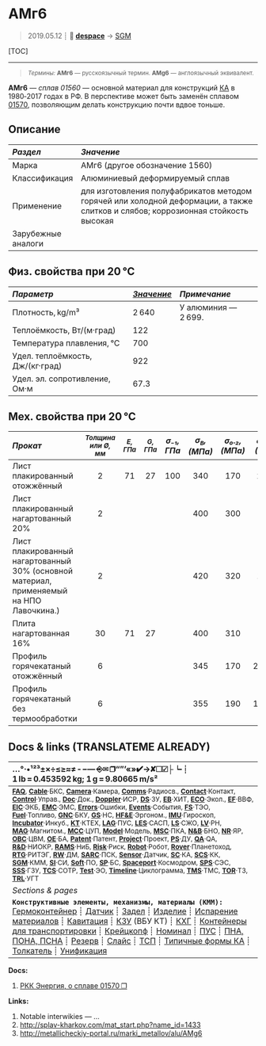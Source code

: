 # АМг6
> 2019.05.12 ┊ **🚀 [despace](index.md)** → [SGM](sgm.md)

[TOC]

---

> <small>*Термины:* **АМг6** — русскоязычный термин. **AMg6** — англоязычный эквивалент.</small>

**АМг6** — *сплав 01560* — основной материал для конструкций [КА](sc.md) в 1980‑2017 годах в РФ. В перспективе может быть заменён сплавом [01570](01570.md), позволяющим делать конструкцию почти вдвое тоньше.



## Описание
|*Раздел*|*Значение*|
|:--|:--|
| Марка  | АМг6 (другое обозначение 1560)  |
| Классификация  | Алюминиевый деформируемый сплав  |
| Применение  | для изготовления полуфабрикатов методом горячей или холодной деформации, а также слитков и слябов; коррозионная стойкость высокая  |
| Зарубежные<br> аналоги  |  |



## Физ. свойства при 20 °C
|*Параметр*|*[Значение](si.md)*|*Примечание*|
|:--|:--|:--|
| Плотность, kg/m³  | 2 640  | У алюминия — 2 699.  |
| Теплоёмкость, Вт/(м·град)  | 122  |   |
| Температура плавления, °C  | 700  |  |
| Удел. теплоёмкость, Дж/(кг·град)  | 922  |   |
| Удел. эл. сопротивление, Ом·м  | 67.3  |   |



## Мех. свойства при 20 °C
|*Прокат*| <small>*Толщина<br> или Ø, мм*</small> | <small>*E, ГПа*</small> | <small>*G, ГПа*</small> |*σ₋₁,<br> ГПа*|*σ<sub>в</sub>,<br> (МПа)*|*σ₀.₂,<br> (МПа)*|*δ₅,<br> (%)*|*σ<sub>сж</sub>,<br> МПа*| <small>*KCU, (кДж/m²)*</small> | <small>*KCV, (кДж/m²)*</small> |
|:--|:--:|:--:|:--:|:--:|:--:|:--:|:--:|:--:|:--:|:--:|
| Лист плакированный<br> отожжённый  |  2  |  71  |  27  |  100  |  340  |  170  |  20  |  180  |  |  |
| Лист плакированный<br> нагартованный 20%  |  2  |  |  |  |  400  |  300  |  9  |  320  |  |  |
| Лист плакированный<br> нагартованный 30% (основной материал, применяемый на НПО Лавочкина.)  |  2  |  |  |  |  420  |  320  |  10  |  330  |  |  |
| Плита нагартованная 16%  |  30  |  71  |  27  |  |  400  |  310  |  7  |  320  |  0,2  |  0,09  |
| Профиль горячекатаный отожжённый  |  6  |  |  |  |  345  |  170  |  20,5  |  170  |  0,2  |  0,17  |
| Профиль горячекатаный без термообработки  |  6  |  |  |  |  355  |  190  |  19,5  |  190  |  |  |



<p style="page-break-after:always"> </p>

## Docs & links (TRANSLATEME ALREADY)
|…°·•¹²³±×÷≤≥≈≠ ‑ −— ⎆✉ ❐“”’«»✔→✘☐☑├┕┆ 1 lb = 0.453592 kg; 1 g = 9.80665 m/s²|
|:--|
|<small>**[FAQ](faq.md)**, **[Cable](cable.md)**·БКС, **[Camera](camera.md)**·Камера, **[Comms](comms.md)**·Радиосв., **[Contact](contact.md)**·Контакт, **[Control](control.md)**·Управ., **[Doc](doc.md)**·Док., **[Doppler](doppler.md)**·ИСР, **[DS](ds.md)**·ЗУ, **[EB](eb.md)**·ХИТ, **[ECO](ecology.md)**·Экол., **[EF](ef.md)**·ВВФ, **[ElC](elc.md)**·ЭКБ, **[EMC](emc.md)**·ЭМС, **[Errors](error.md)**·Ошибки, **[Events](event.md)**·События, **[FS](fs.md)**·ТЭО, **[Fuel](fuel.md)**·Топливо, **[GNC](gnc.md)**·БКУ, **[GS](scs.md)**·НС, **[HF&E](hfe.md)**·Эргоном., **[IMU](imu.md)**·Гироскоп, **[Incubator](incubator.md)**·Инкуб., **[KT](kt.md)**·КТЕХ, **[LAG](lag.md)**·ПУC, **[LES](les.md)**·САСП, **[LS](ls.md)**·СЖО, **[LV](lv.md)**·РН, **[MAG](mag.md)**·Магнитом., **[MCC](mcc.md)**·ЦУП, **[Model](model.md)**·Модель, **[MSC](sc.md)**·ПКА, **[N&B](nnb.md)**·БНО, **[NR](nr.md)**·ЯР, **[OBC](obc.md)**·ЦВМ, **[OE](oe.md)**·БА, **[Patent](патент.md)**·Патент, **[Project](project.md)**·Проект, **[PS](ps.md)**·ДУ, **[QA](quality.md)**·QA, **[R&D](rnd.md)**·НИОКР, **[RAMS](rams.md)**·НиБ, **[Risk](risk.md)**·Риск, **[Robot](robotics.md)**·Робот, **[Rover](rover.md)**·Планетоход, **[RTG](rtg.md)**·РИТЭГ, **[RW](rw.md)**·ДМ, **[SARC](sarc.md)**·ПСК, **[Sensor](sensor.md)**·Датчик, **[SC](sc.md)**·КА, **[SCS](scs.md)**·КК, **[SGM](sgm.md)**·КММ, **[SI](si.md)**·СИ, **[Soft](soft.md)**·ПО, **[SP](sp.md)**·БС, **[Spaceport](spaceport.md)**·Космодром, **[SPS](sps.md)**·СЭС, **[SSS](sss.md)**·ГЗУ, **[TCS](tcs.md)**·СОТР, **[Test](test.md)**·ЭО, **[Timeline](timeline.md)**·Циклограмма, **[TMS](tms.md)**·ТМС, **[TOR](tor.md)**·ТЗ, **[TRL](trl.md)**·УГТ</small>|
|*Sections & pages*|
|**`Конструктивные элементы, механизмы, материалы (КММ):`**<br> [Гермоконтейнер](гермоконтейнер.md) ┊ [Датчик](sensor.md) ┊ [Задел](margin.md) ┊ [Изделие](unit.md) ┊ [Испарение материалов](mat_sublime.md) ┊ [Кавитация](cavitation.md) ┊ [КЗУ](cinu.md) (ВБУ КТ) ┊ [КХГ](cgs.md) ┊ [Контейнеры для транспортировки](ship_contain.md) ┊ [Крейцкопф](crosshead.md) ┊ [Номинал](nominal.md) ┊ [ПУС](lag.md) ┊ [ПНА, ПОНА, ПСНА](aiad.md) ┊ [Резерв](reserve.md) ┊ [Слайс](слайс.md) ┊ [ТСП](tsp.md) ┊ [Типичные формы КА](sc_ts.md) ┊ [Толкатель](толкатель.md) ┊ [Унификация](commonality.md) |

**Docs:**

   1. [РКК Энергия, о сплаве 01570 ❐](f/sgm/2014_energia_splav_01570.pdf)

**Links:**

   1. Notable interwikies — …
   1. <http://splav-kharkov.com/mat_start.php?name_id=1433>
   1. <http://metallicheckiy-portal.ru/marki_metallov/alu/AMg6>

